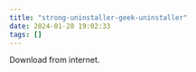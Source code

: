 ```yaml
---
title: "strong-uninstaller-geek-uninstaller"
date: 2024-01-28 19:02:33
tags: []
---
```

Download from internet.

